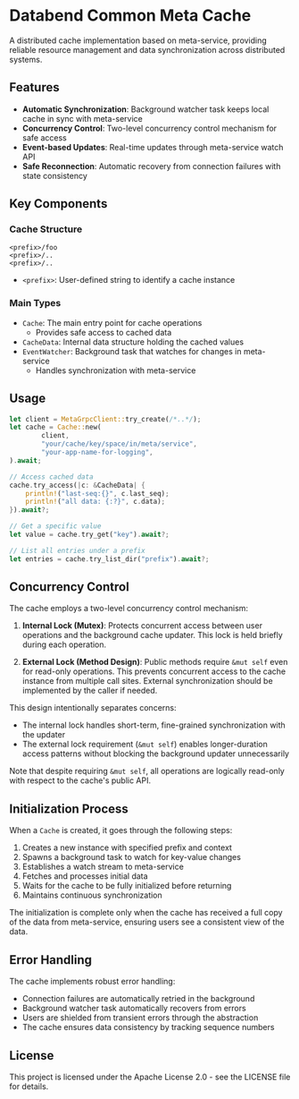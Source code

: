 # Databend Common Meta Cache

A distributed cache implementation based on meta-service, providing reliable resource management and data synchronization across distributed systems.


## Features

- **Automatic Synchronization**: Background watcher task keeps local cache in sync with meta-service
- **Concurrency Control**: Two-level concurrency control mechanism for safe access
- **Event-based Updates**: Real-time updates through meta-service watch API
- **Safe Reconnection**: Automatic recovery from connection failures with state consistency

## Key Components

### Cache Structure

```text
<prefix>/foo
<prefix>/..
<prefix>/..
```

- `<prefix>`: User-defined string to identify a cache instance

### Main Types

- `Cache`: The main entry point for cache operations
  - Provides safe access to cached data
- `CacheData`: Internal data structure holding the cached values
- `EventWatcher`: Background task that watches for changes in meta-service
  - Handles synchronization with meta-service

## Usage

```rust
let client = MetaGrpcClient::try_create(/*..*/);
let cache = Cache::new(
        client,
        "your/cache/key/space/in/meta/service",
        "your-app-name-for-logging",
).await;

// Access cached data
cache.try_access(|c: &CacheData| {
    println!("last-seq:{}", c.last_seq);
    println!("all data: {:?}", c.data);
}).await?;

// Get a specific value
let value = cache.try_get("key").await?;

// List all entries under a prefix
let entries = cache.try_list_dir("prefix").await?;
```

## Concurrency Control

The cache employs a two-level concurrency control mechanism:

1. **Internal Lock (Mutex)**: Protects concurrent access between user operations and the background cache updater. This lock is held briefly during each operation.

2. **External Lock (Method Design)**: Public methods require `&mut self` even for read-only operations. This prevents concurrent access to the cache instance from multiple call sites. External synchronization should be implemented by the caller if needed.

This design intentionally separates concerns:
- The internal lock handles short-term, fine-grained synchronization with the updater
- The external lock requirement (`&mut self`) enables longer-duration access patterns without blocking the background updater unnecessarily

Note that despite requiring `&mut self`, all operations are logically read-only with respect to the cache's public API.

## Initialization Process

When a `Cache` is created, it goes through the following steps:

1. Creates a new instance with specified prefix and context
2. Spawns a background task to watch for key-value changes
3. Establishes a watch stream to meta-service
4. Fetches and processes initial data
5. Waits for the cache to be fully initialized before returning
6. Maintains continuous synchronization

The initialization is complete only when the cache has received a full copy of the data from meta-service, ensuring users see a consistent view of the data.

## Error Handling

The cache implements robust error handling:

- Connection failures are automatically retried in the background
- Background watcher task automatically recovers from errors
- Users are shielded from transient errors through the abstraction
- The cache ensures data consistency by tracking sequence numbers

## License

This project is licensed under the Apache License 2.0 - see the LICENSE file for details.
